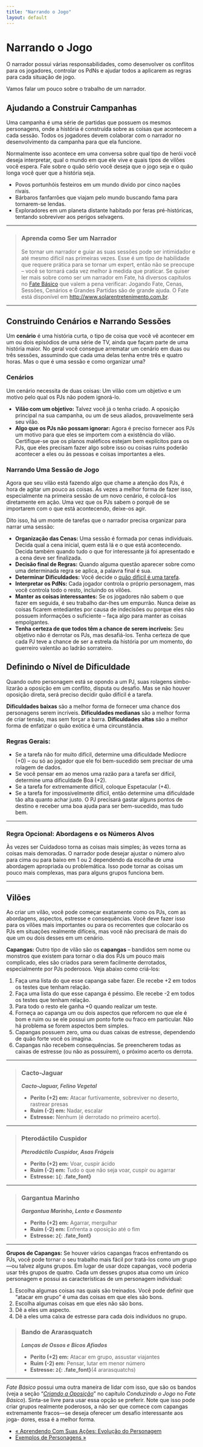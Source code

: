 ```yaml
---
title: "Narrando o Jogo"
layout: default
---
```


# Narrando o Jogo

O narrador possui várias responsabilidades, como desenvolver os conflitos para os jogadores, controlar os PdNs e ajudar todos a aplicarem as regras para cada situação de jogo.

Vamos falar um pouco sobre o trabalho de um narrador.

## Ajudando a Construir Campanhas

Uma campanha é uma série de partidas que possuem os mesmos personagens, onde a história é construída sobre as coisas que acontecem a cada sessão. Todos os jogadores devem colaborar com o narrador no desenvolvimento da campanha para que ela funcione.

Normalmente isso acontece em uma conversa sobre qual tipo de herói você deseja interpretar, qual o mundo em que ele vive e quais tipos de vilões você espera. Fale sobre o quão sério você deseja que o jogo seja e o quão longa você quer que a história seja.

- Povos portunhóis festeiros em um mundo divido por cinco nações rivais.
- Bárbaros fanfarrões que viajam pelo mundo buscando fama para tornarem-se lendas.
- Exploradores em um planeta distante habitado por feras pré-históricas, tentando sobreviver aos perigos selvagens.

***

> ### Aprenda como Ser um Narrador
> 
> Se tornar um narrador e guiar as suas sessões pode ser intimidador e até mesmo difícil nas primeiras vezes. Esse é um tipo de habilidade que requere prática para se tornar um expert, então não se preocupe – você se tornará cada vez melhor à medida que praticar. Se quiser ler mais sobre como ser um narrador em Fate, há diversos capítulos no [Fate Básico](../../fate-basico/) que valem a pena verificar: Jogando Fate, Cenas, Sessões, Cenários e Grandes Partidas são de grande ajuda. O Fate está disponível em <http://www.solarentretenimento.com.br>.

***

## Construindo Cenários e Narrando Sessões

Um **cenário** é uma história curta, o tipo de coisa que você vê acontecer em um ou dois episódios de uma série de TV, ainda que façam parte de uma história maior. No geral você consegue arrematar um cenário em duas ou três sessões, assumindo que cada uma delas tenha entre três e quatro horas. Mas o que é uma sessão e como organizar uma?

### Cenários

Um cenário necessita de duas coisas: Um vilão com um objetivo e um motivo pelo qual os PJs não podem ignorá-lo.

+ **Vilão com um objetivo:** Talvez você já o tenha criado. A oposição principal na sua campanha, ou um de seus aliados, provavelmente será seu vilão.
+ **Algo que os PJs não possam ignorar:** Agora é preciso fornecer aos PJs um motivo para que eles se importem com a existência do vilão. Certifique-se que os planos maléficos estejam bem explícitos para os PJs, que eles precisam fazer algo sobre isso ou coisas ruins poderão acontecer a eles ou às pessoas e coisas importantes a eles.

### Narrando Uma Sessão de Jogo

Agora que seu vilão está fazendo algo que chame a atenção dos PJs, é hora de agitar um pouco as coisas. Às vezes a melhor forma de fazer isso, especialmente na primeira sessão de um novo cenário, é colocá-los diretamente em ação. Uma vez que os PJs sabem o porquê de se importarem com o que está acontecendo, deixe-os agir.

Dito isso, há um monte de tarefas que o narrador precisa organizar para narrar uma sessão:

- **Organização das Cenas:** Uma sessão é formada por cenas individuais. Decida qual a cena inicial, quem está lá e o que está acontecendo. Decida também quando tudo o que for interessante já foi apresentado e a cena deve ser finalizada.
- **Decisão final de Regras:** Quando alguma questão aparecer sobre como uma determinada regra se aplica, a palavra final é sua.
- **Determinar Dificuldades:** Você decide o [quão difícil é uma tarefa](#definindo-o-nível-de-dificuldade).
- **Interpretar os PdNs:** Cada jogador controla o próprio personagem, mas você controla todo o resto, incluindo os vilões.
- **Manter as coisas interessantes:** Se os jogadores não sabem o que fazer em seguida, é seu trabalho dar-lhes um empurrão. Nunca deixe as coisas ficarem entediantes por causa de indecisões ou porque eles não possuem informações o suficiente – faça algo para manter as coisas empolgantes.
- **Tenha certeza de que todos têm a chance de serem incríveis:** Seu objetivo não é derrotar os PJs, mas desafiá-los. Tenha certeza de que cada PJ teve a chance de ser a estrela da história por um momento, do guerreiro valentão ao ladrão sorrateiro.

## Definindo o Nível de Dificuldade

Quando outro personagem está se opondo a um PJ, suas rolagens simbo- lizarão a oposição em um conflito, disputa ou desafio. Mas se não houver oposição direta, será preciso decidir quão difícil é a tarefa.

**Dificuldades baixas** são a melhor forma de fornecer uma chance dos personagens serem incríveis. **Dificuldades medianas** são a melhor forma de criar tensão, mas sem forçar a barra. **Dificuldades altas** são a melhor forma de enfatizar o quão exótica é uma circunstância.

### Regras Gerais:

- Se a tarefa não for muito difícil, determine uma dificuldade Medíocre (+0) – ou só ao jogador que ele foi bem-sucedido sem precisar de uma rolagem de dados.
- Se você pensar em ao menos uma razão para a tarefa ser difícil, determine uma dificuldade Boa (+2).
- Se a tarefa for extremamente difícil, coloque Espetacular (+4).
- Se a tarefa for impossivelmente difícil, então determine uma dificuldade tão alta quanto achar justo. O PJ precisará gastar alguns pontos de destino e receber uma boa ajuda para ser bem-sucedido, mas tudo bem.

***

### Regra Opcional: Abordagens e os Números Alvos

Às vezes ser Cuidadoso torna as coisas mais simples; às vezes torna as coisas mais demoradas. O narrador pode desejar ajustar o número alvo para cima ou para baixo em 1 ou 2 dependendo da escolha de uma abordagem apropriada ou problemática. Isso pode tornar as coisas um pouco mais complexas, mas para alguns grupos funciona bem.

***

## Vilões

Ao criar um vilão, você pode começar exatamente como os PJs, com as abordagens, aspectos, estresse e consequências. Você deve fazer isso para os vilões mais importantes ou para os recorrentes que colocarão os PJs em situações realmente difíceis, mas você não precisará de mais do que um ou dois desses em um cenário.

**Capangas:** Outro tipo de vilão são os **capangas** – bandidos sem nome ou monstros que existem para tornar o dia dos PJs um pouco mais complicado, eles são criados para serem facilmente derrotados, especialmente por PJs poderosos. Veja abaixo como criá-los:

1. Faça uma lista do que esse capanga sabe fazer. Ele recebe +2 em todos os testes que tenham relação.
2. Faça uma lista do que esse capanga é péssimo. Ele recebe -2 em todos os testes que tenham relação.
3. Para todo o resto ele ganha +0 quando realizar um teste.
4. Forneça ao capanga um ou dois aspectos que reforcem no que ele é bom e ruim ou se ele possui um ponto forte ou fraco em particular. Não há problema se forem aspectos bem simples.
5. Capangas possuem zero, uma ou duas caixas de estresse, dependendo de quão forte você os imagina.
6. Capangas não recebem consequências. Se preencherem todas as caixas de estresse (ou não as possuírem), o próximo acerto os derrota.

***

> ### **Cacto-Jaguar**
> 
> ***Cacto-Jaguar, Felino Vegetal***
> + **Perito (+2) em:** Atacar furtivamente, sobreviver no deserto, rastrear presas
> + **Ruim (-2) em:** Nadar, escalar
> + **Estresse:** Nenhum (é derrotado no primeiro acerto).

***

> ### **Pterodáctilo Cuspidor**
>
> ***Pterodáctilo Cuspidor, Asas Frágeis***
> + **Perito (+2) em:** Voar, cuspir ácido
> + **Ruim (-2) em:** Tudo o que não seja voar, cuspir ou agarrar
> + **Estresse: `1`{: .fate_font}**

***

> ### **Gargantua Marinho**
>
> ***Gargantua Marinho, Lento e Gosmento***
> + **Perito (+2) em:** Agarrar, mergulhar
> + **Ruim (-2) em:** Enfrenta a oposição até o fim
> + **Estresse: `2`{: .fate_font}**

***

**Grupos de Capangas:** Se houver vários capangas fracos enfrentando os PJs, você pode tornar o seu trabalho mais fácil por tratá-los como um grupo—ou talvez alguns grupos. Em lugar de usar doze capangas, você poderia usar três grupos de quatro. Cada um desses grupos atua como um único personagem e possui as características de um personagem individual:

1. Escolha algumas coisas nas quais são treinados. Você pode definir que “atacar em grupo” é uma das coisas em que eles são bons.
2. Escolha algumas coisas em que eles não são bons.
3. Dê a eles um aspecto.
4. Dê a eles uma caixa de estresse para cada dois indivíduos no grupo.

> ### **Bando de Ararasquatch**
>
> ***Lanças de Ossos e Bicos Afiados***
> + **Perito (+2) em:** Atacar em grupo, assustar viajantes
> + **Ruim (-2) em:** Pensar, lutar em menor número
> + **Estresse: `2`{: .fate_font}**(4 ararasquatchs)

***

*Fate Básico* possui uma outra maneira de lidar com isso, que são os bandos (veja a seção “[*Criando a Oposição*]()” no capítulo *Conduzindo o Jogo* no *Fate Básico*). Sinta-se livre para usar essa opção se preferir. Note que isso pode criar grupos realmente poderosos, a não ser que comece com capangas extremamente fracos—se deseja oferecer um desafio interessante aos joga- dores, essa é a melhor forma.

- [« Aprendendo Com Suas Ações: Evolução do Personagem](../aprendendo-com-suas-acoes-evolucao-do-personagem/)
- [Exemplos de Personagens »](../exemplos-de-personagens/)
